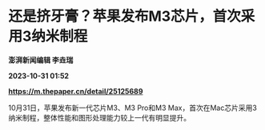 # 还是挤牙膏？苹果发布M3芯片，首次采用3纳米制程
**澎湃新闻编辑 李垚瑞**

**2023-10-31 01:52**

**https://m.thepaper.cn/detail/25125689**

10月31日，苹果发布新一代芯片M3、M3 Pro和M3 Max，首次在Mac芯片采用3纳米制程，整体性能和图形处理能力较上一代有明显提升。